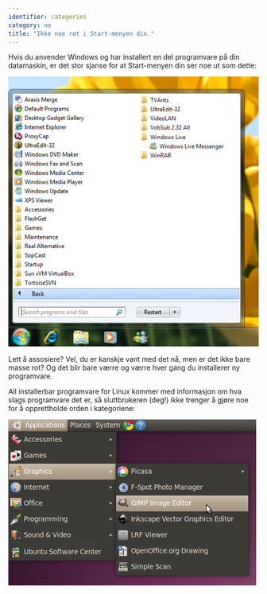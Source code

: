 ```yaml
---
identifier: categories
category: no
title: "Ikke noe rot i Start-menyen din."
---
```


Hvis du anvender Windows og har installert en del programvare på din datamaskin, er det stor sjanse for at Start-menyen din ser noe ut som dette:

<img src="/img/windows_7_start_menu.png">

Lett å assosiere? Vel, du er kanskje vant med det nå, men er det ikke bare masse rot? Og det blir bare værre og værre hver gang du installerer ny programvare.

All installerbar programvare for Linux kommer med informasjon om hva slags programvare det er, så sluttbrukeren (deg!) ikke trenger å gjøre noe for å opprettholde orden i kategoriene:

<img src="/img/categories_menu.png">




